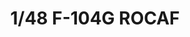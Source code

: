 ---
layout: product
title: "1/48 F-104G ROCAF"
price: "6200" 
desc: "Maketa"
img_path: "/assets/img/KIN48077.webp"
brand: "N/A"
available: false
special_offer: false
new: true
soon: false
cat: "010000"
subcat: "010700"
subsubcat: "0N/A"
sifra: "KIN48077"
popular: false
spec: false
---